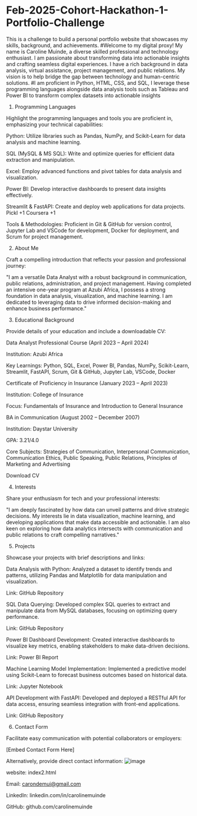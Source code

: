 # Feb-2025-Cohort-Hackathon-1-Portfolio-Challenge
This is a challenge to build a personal portfolio website that showcases my skills, background, and achievements.
#Welcome to my digital proxy! My name is Caroline Muinde, a diverse skilled professional and technology enthusiast. I am passionate about transforming data into actionable insights and crafting seamless digital experiences. I have a rich background in data analysis, virtual assistance, project management, and public relations. My vision is to help bridge the gap between technology and human-centric solutions.
#I am proficient in Python, HTML, CSS, and SQL, I leverage these programming languages alongside data analysis tools such as Tableau and Power BI to transform complex datasets into actionable insights

1. Programming Languages

Highlight the programming languages and tools you are proficient in, emphasizing your technical capabilities:​

Python: Utilize libraries such as Pandas, NumPy, and Scikit-Learn for data analysis and machine learning.​

SQL (MySQL & MS SQL): Write and optimize queries for efficient data extraction and manipulation.​

Excel: Employ advanced functions and pivot tables for data analysis and visualization.​

Power BI: Develop interactive dashboards to present data insights effectively.​

Streamlit & FastAPI: Create and deploy web applications for data projects.​
Pickl
+1
Coursera
+1

Tools & Methodologies: Proficient in Git & GitHub for version control, Jupyter Lab and VSCode for development, Docker for deployment, and Scrum for project management.​

2. About Me

Craft a compelling introduction that reflects your passion and professional journey:​

"I am a versatile Data Analyst with a robust background in communication, public relations, administration, and project management. Having completed an intensive one-year program at Azubi Africa, I possess a strong foundation in data analysis, visualization, and machine learning. I am dedicated to leveraging data to drive informed decision-making and enhance business performance."​

3. Educational Background

Provide details of your education and include a downloadable CV:​

Data Analyst Professional Course (April 2023 – April 2024)

Institution: Azubi Africa​

Key Learnings: Python, SQL, Excel, Power BI, Pandas, NumPy, Scikit-Learn, Streamlit, FastAPI, Scrum, Git & GitHub, Jupyter Lab, VSCode, Docker​

Certificate of Proficiency in Insurance (January 2023 – April 2023)

Institution: College of Insurance​

Focus: Fundamentals of Insurance and Introduction to General Insurance​

BA in Communication (August 2002 – December 2007)

Institution: Daystar University​

GPA: 3.21/4.0​

Core Subjects: Strategies of Communication, Interpersonal Communication, Communication Ethics, Public Speaking, Public Relations, Principles of Marketing and Advertising​

​Download CV​

4. Interests

Share your enthusiasm for tech and your professional interests:​

"I am deeply fascinated by how data can unveil patterns and drive strategic decisions. My interests lie in data visualization, machine learning, and developing applications that make data accessible and actionable. I am also keen on exploring how data analytics intersects with communication and public relations to craft compelling narratives."​

5. Projects

Showcase your projects with brief descriptions and links:​

Data Analysis with Python: Analyzed a dataset to identify trends and patterns, utilizing Pandas and Matplotlib for data manipulation and visualization.​

Link: GitHub Repository

SQL Data Querying: Developed complex SQL queries to extract and manipulate data from MySQL databases, focusing on optimizing query performance.​

Link: GitHub Repository

Power BI Dashboard Development: Created interactive dashboards to visualize key metrics, enabling stakeholders to make data-driven decisions.​

Link: Power BI Report

Machine Learning Model Implementation: Implemented a predictive model using Scikit-Learn to forecast business outcomes based on historical data.​

Link: Jupyter Notebook

API Development with FastAPI: Developed and deployed a RESTful API for data access, ensuring seamless integration with front-end applications.​

Link: GitHub Repository

6. Contact Form

Facilitate easy communication with potential collaborators or employers:​

​[Embed Contact Form Here]​

Alternatively, provide direct contact information:
![image](https://github.com/user-attachments/assets/4317a6f4-08cf-46ad-8800-fced52f1da12)



website: index2.html

Email: carondemui@gmail.com​

LinkedIn: linkedin.com/in/carolinemuinde​

GitHub: github.com/carolinemuinde​
